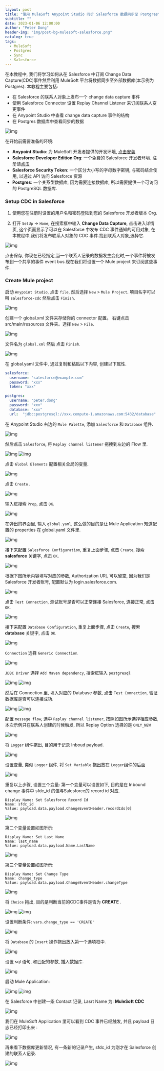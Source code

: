 ```yaml
---
layout: post
title: "使用 MuleSoft Anypoint Studio 同步 Salesforce 数据同步至 Postgres"
subtitle: ""
date: 2023-01-06 12:00:00
author: "Peter Dong"
header-img: "img/post-bg-mulesoft-salesforce.png"
catalog: true
tags:
  - MuleSoft
  - Postgres
  - Sync
  - Salesforce
---
```


在本教程中, 我们将学习如何从在 Salesforce 中订阅 Change Data Capture(CDC)事件然后利用 MuleSoft 平台将数据同步至外部数据库(本示例为 Postgres). 本教程主要包括:

  - 在 Salesforce 的联系人对象上发布一个 change data capture 事件
  - 使用 Salesforce Connector 设置 Replay Channel Listener 来订阅联系人变更事件
  - 在 Anypoint Studio 中查看 change data capture 事件的结构
  - 在 Postgres 数据库中查看同步的数据

![img](/img/in-post/post-bg-mule-salesforce.png)

在开始前需要准备的环境:

  - **Anypoint Studio**: 为 MuleSoft 开发者提供的开发环境, [点击安装](https://docs.mulesoft.com/studio/latest/to-download-and-install-studio)
  - **Salesforce Developer Edition Org**: 一个免费的 Salesforce 开发者环境. 注册请[点击](https://developer.salesforce.com/signup)
  - **Salesforce Security Token**: 一个区分大小写的字母数字密钥, 与密码结合使用, 以通过 API 访问 Salesforce 资源
  - **Postgres**: 一个关系型数据库, 因为需要连接数据库, 所以需要提供一个可访问的 PostgreSQL 数据库.

### Setup CDC in Salesforce

1. 使用您在注册时设置的用户名和密码登陆到您的 Salesforce 开发者版本 Org.

2. 打开 `SetUp` -> `Home`, 在搜索框中输入 **Change Data Capture**, 点击进入详情页, 这个页面显示了可以在 Salesforce 中发布 CDC 事件通知的可用对象, 在本教程中,我们将发布联系人对象的 CDC 事件.找到联系人对象,选择它.

![img](/img/in-post/post-bg-cdc-contact.png)

点击保存, 你现在已经指定,当一个联系人记录的数据发生变化时,一个事件将被发布到一个共享的事件 event bus.现在我们将设置一个 Mule project 来订阅这些事件.

### Create Mule project

启动 `Anypoint Studio`, 点击 `file`, 然后选择 `New` > `Mule Project`. 项目名字可以叫 `salesforce-cdc` 然后点击 `Finish`.

![img](/img/in-post/post-mule-new-project.png)
   
创建一个 global.xml 文件来存储你的 connector 配置。 右键点击 src/main/resources 文件夹。选择 `New` > `File`.

![img](/img/in-post/post-bg-cdc-create-global-yaml.png)

文件名为 `global.xml` 然后 点击 `Finish`.

![img](/img/in-post/post-bg-cdc-global-yaml.png)

在 global.yaml 文件中, 通过复制和粘贴以下内容, 创建以下属性.

```yaml
salesforce:
  username: "salesforce@example.com"
  password: "xxx"
  token: "xxx"
  
postgres: 
  username: "peter.dong"
  password: "xxx"
  database: "xxx"
  url:  "jdbc:postgresql://xxx.compute-1.amazonaws.com:5432/database"
```

在 Anypoint Studio 右边的 `Mule Palette`, 添加 `Salesforce` 和 `Database` 组件.

![img](/img/in-post/post-bg-salesforce-db-drag.png)

然后点击 `Salesforce`, 将 `Replay channel listener` 拖拽到左边的 Flow 里.

![img](/img/in-post/post-bg-drag-replay-channel-listener.png)
![img](/img/in-post/post-bg-replay-channel-listener.png)

点击 `Global Elements` 配置相关全局的变量. 

![img](/img/in-post/post-bg-global-elem-config.png)

点击 `Create` .

![img](/img/in-post/post-bg-gloabl-elem-create.png)

输入框搜索 `Prop`, 点击 `OK`.

![img](/img/in-post/post-bg-config-props.png)

在弹出的界面里, 输入 `global.yaml`, 这么做的目的是让 Mule Application 知道配置的 properties 在 global.yaml 文件里.

![img](/img/in-post/post-bg-config-props-global-yaml.png)

接下来配置 `Salesforce Configuration`, 重复上面步骤, 点击 `Create`, 搜索 **salesforce** 关键字, 点击 `OK`.

![img](/img/in-post/post-bg-salesforce-mule-01.png)

根据下图所示内容填写对应的参数, Authorization URL 可以留空, 因为我们是 Salesforce 开发者账号, 配置默认为 login.salesforce.com.

![img](/img/in-post/post-bg-salesforce-mule-02.png)

点击 `Test Connection`, 测试账号是否可以正常连接 Salesforce, 连接正常, 点击 `OK`.

![img](/img/in-post/post-bg-salesforce-mule-03.png)

接下来配置 `Database Configuration`, 重复上面步骤, 点击 `Create`, 搜索 **database** 关键字, 点击 `OK`.

![img](/img/in-post/post-bg-salesforce-mule-04.png)

`Connection` 选择 `Generic Connection`.

![img](/img/in-post/post-bg-salesforce-mule-05.png)

`JDBC Driver` 选择 `Add Maven dependency`, 搜索框输入 `postgresql`

![img](/img/in-post/post-bg-salesforce-mule-06.png)
![img](/img/in-post/post-bg-salesforce-mule-07.png)

然后在 Connection 里, 填入对应的 Database 参数, 点击 `Test Connection`, 验证数据库是否可以连接成功.

![img](/img/in-post/post-bg-salesforce-mule-08.png)
![img](/img/in-post/post-bg-salesforce-mule-09.png)

配置 `message flow`, 选中 `Replay channel listener`, 按照如图所示选择相应参数, 本次示例只在联系人创建的时候触发, 所以 Replay Option 选择的是 `ONLY_NEW`

![img](/img/in-post/post-bg-salesforce-mule-10.png)

将 `Logger` 组件拖出, 目的用于记录 Inboud payload.

![img](/img/in-post/post-bg-salesforce-mule-11.png)

设置变量, 类似 `Logger` 组件, 将 `Set Variable` 拖出放在 `Logger`组件的后面

![img](/img/in-post/post-bg-salesforce-mule-12.png)

重复以上步骤, 设置三个变量: 
第一个变量可以设置如下, 目的是在 Inbound change 事件中 sfdc_id 的值与Salesforce的 record id 对应.

```
Display Name: Set Salesforce Record Id
Name: sfdc_id
Value: payload.data.payload.ChangeEventHeader.recordIds[0]
```
![img](/img/in-post/post-bg-salesforce-mule-13.png)

第二个变量设置如图所示:

```
Display Name: Set Last Name
Name: last_name
Value: payload.data.payload.Name.LastName
```

![img](/img/in-post/post-bg-salesforce-mule-14.png)

第三个变量设置如图所示:

```
Display Name: Set Change Type
Name: change_type
Value: payload.data.payload.ChangeEventHeader.changeType
```

![img](/img/in-post/post-bg-salesforce-mule-15.png)

将 `Choice` 拖出, 目的是判断当前的CDC事件是否为 **CREATE** .

![img](/img/in-post/post-bg-salesforce-mule-16.png)
![img](/img/in-post/post-bg-salesforce-mule-17.png)


设置判断条件: `vars.change_type == 'CREATE'`

![img](/img/in-post/post-bg-salesforce-mule-18.png)

将 `Database` 的 `Insert` 操作拖出放入第一个选项框中.

![img](/img/in-post/post-bg-salesforce-mule-19.png)

设置 sql 语句, 和匹配的参数, 插入数据库.

![img](/img/in-post/post-bg-salesforce-mule-20.png)

启动 Mule Application:

![img](/img/in-post/post-bg-salesforce-mule-21.png)
![img](/img/in-post/post-bg-salesforce-mule-22.png)

在 Salesforce 中创建一条 Contact 记录, Lasrt Name 为: **MuleSoft CDC**

![img](/img/in-post/post-bg-salesforce-mule-23.png)

我们在 MuleSoft Application 里可以看到 CDC 事件已经触发, 并且 payload 日志已经打印出来 :

![img](/img/in-post/post-bg-salesforce-mule-24.png)

再来看下数据库更新情况, 有一条新的记录产生, sfdc_id 为刚才在 Salesforce 创建的联系人记录.

![img](/img/in-post/post-bg-salesforce-mule-25.png)




